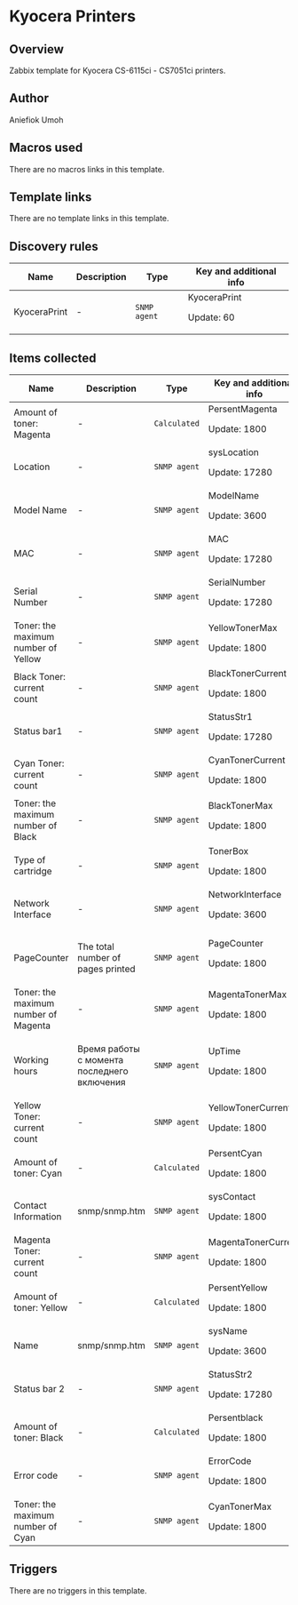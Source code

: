 # Kyocera Printers

## Overview

Zabbix template for Kyocera CS-6115ci - CS7051ci printers.



## Author

Aniefiok Umoh

## Macros used

There are no macros links in this template.

## Template links

There are no template links in this template.

## Discovery rules

|Name|Description|Type|Key and additional info|
|----|-----------|----|----|
|KyoceraPrint|<p>-</p>|`SNMP agent`|KyoceraPrint<p>Update: 60</p>|
## Items collected

|Name|Description|Type|Key and additional info|
|----|-----------|----|----|
|Amount of toner: Magenta|<p>-</p>|`Calculated`|PersentMagenta<p>Update: 1800</p>|
|Location|<p>-</p>|`SNMP agent`|sysLocation<p>Update: 17280</p>|
|Model Name|<p>-</p>|`SNMP agent`|ModelName<p>Update: 3600</p>|
|MAC|<p>-</p>|`SNMP agent`|MAC<p>Update: 17280</p>|
|Serial Number|<p>-</p>|`SNMP agent`|SerialNumber<p>Update: 17280</p>|
|Toner: the maximum number of Yellow|<p>-</p>|`SNMP agent`|YellowTonerMax<p>Update: 1800</p>|
|Black Toner: current count|<p>-</p>|`SNMP agent`|BlackTonerCurrent<p>Update: 1800</p>|
|Status bar1|<p>-</p>|`SNMP agent`|StatusStr1<p>Update: 17280</p>|
|Cyan Toner: current count|<p>-</p>|`SNMP agent`|CyanTonerCurrent<p>Update: 1800</p>|
|Toner: the maximum number of Black|<p>-</p>|`SNMP agent`|BlackTonerMax<p>Update: 1800</p>|
|Type of cartridge|<p>-</p>|`SNMP agent`|TonerBox<p>Update: 1800</p>|
|Network Interface|<p>-</p>|`SNMP agent`|NetworkInterface<p>Update: 3600</p>|
|PageCounter|<p>The total number of pages printed</p>|`SNMP agent`|PageCounter<p>Update: 1800</p>|
|Toner: the maximum number of Magenta|<p>-</p>|`SNMP agent`|MagentaTonerMax<p>Update: 1800</p>|
|Working hours|<p>Время работы с момента последнего включения</p>|`SNMP agent`|UpTime<p>Update: 1800</p>|
|Yellow Toner: current count|<p>-</p>|`SNMP agent`|YellowTonerCurrent<p>Update: 1800</p>|
|Amount of toner: Cyan|<p>-</p>|`Calculated`|PersentCyan<p>Update: 1800</p>|
|Contact Information|<p>snmp/snmp.htm</p>|`SNMP agent`|sysContact<p>Update: 1800</p>|
|Magenta Toner: current count|<p>-</p>|`SNMP agent`|MagentaTonerCurrent<p>Update: 1800</p>|
|Amount of toner: Yellow|<p>-</p>|`Calculated`|PersentYellow<p>Update: 1800</p>|
|Name|<p>snmp/snmp.htm</p>|`SNMP agent`|sysName<p>Update: 3600</p>|
|Status bar 2|<p>-</p>|`SNMP agent`|StatusStr2<p>Update: 17280</p>|
|Amount of toner: Black|<p>-</p>|`Calculated`|Persentblack<p>Update: 1800</p>|
|Error code|<p>-</p>|`SNMP agent`|ErrorCode<p>Update: 1800</p>|
|Toner: the maximum number of Cyan|<p>-</p>|`SNMP agent`|CyanTonerMax<p>Update: 1800</p>|
## Triggers

There are no triggers in this template.

